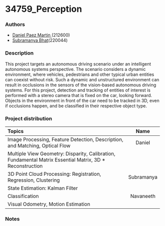 # 34759_Perception 

### Authors

* [Daniel Paez Martin ](https://github.com/DanielPM98) (212600)
* [Subramanya Bhat](https://github.com/subbubhat99)(220044)

### Description
This project targets an autonomous driving scenario under an intelligent autonomous systems perspective. The scenario considers a dynamic environment, where vehicles, pedestrians and other typical urban entities can coexist without risk. Such a dynamic and unstructured environment can result in occlusions in the sensors of the vision-based autonomous driving systems. For this project, detection and tracking of entities of interest is performed with a  stereo camera that is fixed on the car, looking forward. Objects in the environment in front of the car need to be tracked in 3D, even if occlusions happen, and be classified in their respective object type.


### Project distribution

|                                         Topics                                                           |    Name   |
|:-------------------------------------------------------------------------------------------------------- |:---------:|
| Image Processing, Feature Detection, Description, and Matching, Optical Flow                             |  Daniel   |
| Multiple View Geometry: Disparity, Calibration, Fundamental Matrix Essential Matrix, 3D * Reconstruction |           |
| 3D Point Cloud Processing: Registration, Regression, Clustering                                          |Subramanya |
| State Estimation: Kalman Filter                                                                          |           |
| Classification                                                                                           | Navaneeth |
| Visual Odometry, Motion Estimation                                                                       |           |



### Notes
